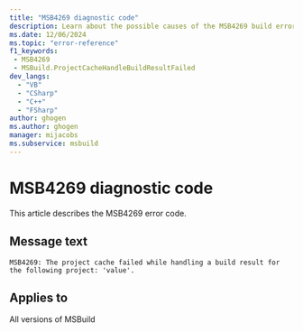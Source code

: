 ```yaml
---
title: "MSB4269 diagnostic code"
description: Learn about the possible causes of the MSB4269 build error, and get troubleshooting tips.
ms.date: 12/06/2024
ms.topic: "error-reference"
f1_keywords:
 - MSB4269
 - MSBuild.ProjectCacheHandleBuildResultFailed
dev_langs:
  - "VB"
  - "CSharp"
  - "C++"
  - "FSharp"
author: ghogen
ms.author: ghogen
manager: mijacobs
ms.subservice: msbuild
---
```


# MSB4269 diagnostic code

<!-- :::ErrorDefinitionDescription::: -->
<!-- :::editable-content name="introDescription"::: -->
This article describes the MSB4269 error code.
<!-- :::editable-content-end::: -->

## Message text

`MSB4269: The project cache failed while handling a build result for the following project: 'value'.`

<!-- :::editable-content name="postOutputDescription"::: -->
<!-- :::editable-content-end::: -->
<!-- :::ErrorDefinitionDescription-end::: -->

## Applies to

All versions of MSBuild
